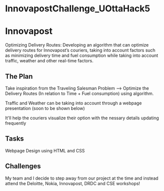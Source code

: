 # InnovapostChallenge_UOttaHack5

<h1> Innovapost </h1>
Optimizing Delivery Routes: Developing an algorithm that can optimize delivery routes for Innovapost’s couriers, taking into account factors such as minimizing delivery time and fuel consumption while taking into account traffic, weather and other real-time factors.

<h2>The Plan</h2>

<p>Take inspiration from the Traveling Salesman Problem --> Optimize the Delivery Routes (In relation to Time + Fuel consumption) using algorithm. </p>

<p> Traffic and Weather can be taking into account through a webpage presentation (soon to be shown below)</p>

<p>It'll help the couriers visualize their option with the nessary details updating frequently </p>

<h2>Tasks</h2>
Webpage Design using HTML and CSS

<h2>Challenges</h2>
<p>My team and I decide to step away from our project at the time and instead attend the Deloitte, Nokia, Innovapost, DRDC and CSE workshops! <p>
